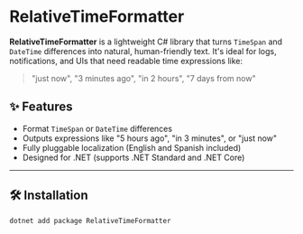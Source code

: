# RelativeTimeFormatter

**RelativeTimeFormatter** is a lightweight C# library that turns `TimeSpan` and `DateTime` differences into natural, human-friendly text. It's ideal for logs, notifications, and UIs that need readable time expressions like:

> "just now", "3 minutes ago", "in 2 hours", "7 days from now"

## ✨ Features

- Format `TimeSpan` or `DateTime` differences
- Outputs expressions like "5 hours ago", "in 3 minutes", or "just now"
- Fully pluggable localization (English and Spanish included)
- Designed for .NET (supports .NET Standard and .NET Core)

---

## 🛠 Installation

```bash
dotnet add package RelativeTimeFormatter
